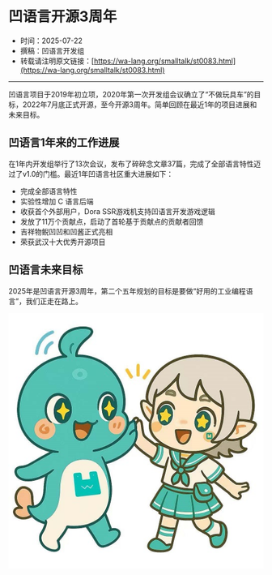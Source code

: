 # 凹语言开源3周年

- 时间：2025-07-22
- 撰稿：凹语言开发组
- 转载请注明原文链接：[https://wa-lang.org/smalltalk/st0083.html](https://wa-lang.org/smalltalk/st0083.html)

---

凹语言项目于2019年初立项，2020年第一次开发组会议确立了“不做玩具车”的目标，2022年7月底正式开源，至今开源3周年。简单回顾在最近1年的项目进展和未来目标。

## 凹语言1年来的工作进展

在1年内开发组举行了13次会议，发布了碎碎念文章37篇，完成了全部语言特性迈过了v1.0的门槛。最近1年凹语言社区重大进展如下：

- 完成全部语言特性
- 实验性增加 C 语言后端
- 收获首个外部用户，Dora SSR游戏机支持凹语言开发游戏逻辑
- 发放了11万个贡献点，启动了首轮基于贡献点的贡献者回馈
- 吉祥物鲵凹凹和凹酱正式亮相
- 荣获武汉十大优秀开源项目

## 凹语言未来目标

2025年是凹语言开源3周年，第二个五年规划的目标是要做“好用的工业编程语言”，我们正走在路上。

![](/st0083-01.jpg)
